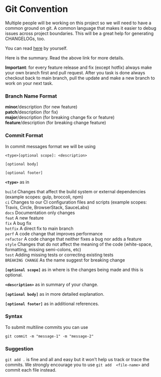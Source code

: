 # Git Convention

Multiple people will be working on this project so we will need to have a common ground on git. A common language that makes it easier to debug issues across project boundaries. This will be a great help for generating CHANGELOGs, too.

You can read [here](https://www.conventionalcommits.org/en/v1.0.0-beta.2/#specification) by yourself.

Here is the summary. Read the above link for more details.

**Important**: for every feature release and fix (except hotfix) always make your own branch first and pull request. After you task is done always checkout back to main branch, pull the update and make a new branch to work on your next task.

### Branch Name Format

**minor**/description (for new feature) <br/>
**patch**/description (for fix) <br/>
**major**/description (for breaking change fix or feature) <br/>
**feature**/description (for breaking change feature) <br/>

### Commit Format

In commit messages format we will be using 

```
<type>[optional scope]: <description>

[optional body]

[optional footer]
```

**`<type>`** as in 

`build` Changes that affect the build system or external dependencies (example scopes: gulp, broccoli, npm)<br/>
`ci` Changes to our CI configuration files and scripts (example scopes: Travis, Circle, BrowserStack, SauceLabs)<br/>
`docs` Documentation only changes<br/>
`feat` A new feature<br/>
`fix` A bug fix<br/>
`hotfix` A direct fix to main branch<br/>
`perf` A code change that improves performance<br/>
`refactor` A code change that neither fixes a bug nor adds a feature<br/>
`style` Changes that do not affect the meaning of the code (white-space, formatting, missing semi-colons, etc)<br/>
`test` Adding missing tests or correcting existing tests<br/>
`BREAKING CHANGE` As the name suggest for breaking change<br/>

**`[optional scope]`** as in where is the changes being made and this is optional. <br/>

**`<description>`** as in summary of your change. <br/>

**`[optional body]`** as in more detailed explanation. <br/>

**`[optional footer]`** as in additional references. <br/>


### Syntax

To submit multiline commits you can use 

```
git commit -m "message-1" -m "message-2"
```

### Suggestion

`git add .` is fine and all and easy but it won't help us track or trace the commits. We strongly encourage you to use `git add 
<file-name>` and commit each file instead.

